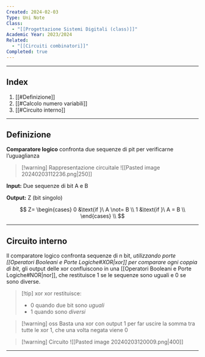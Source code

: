 ```yaml
---
Created: 2024-02-03
Type: Uni Note
Class:
  - "[[Progettazione Sistemi Digitali (class)]]"
Academic Year: 2023/2024
Related:
  - "[[Circuiti combinatori]]"
Completed: true
---
```

---
## Index

1. [[#Definizione]]
2. [[#Calcolo numero variabili]]
3. [[#Circuito interno]]

---
## Definizione

**Comparatore logico** confronta due sequenze di pit per verificarne l’uguaglianza 

>[!warning] Rappresentazione circuitale
>![[Pasted image 20240203112236.png|250]]

**Input:** Due sequenze di bit A e B

**Output:** Z (bit singolo)

$$
Z= \begin{cases}
0 &\text{if }\ A \not= B \\
1 &\text{if }\ A = B \\
\end{cases} \\
$$

---
## Circuito interno

Il comparatore logico confronta sequenze di n bit, *utilizzando porte [[Operatori Booleani e Porte Logiche#XOR|xor]] per comparare ogni coppia di bit*, gli output delle xor confluiscono in una [[Operatori Booleani e Porte Logiche#NOR|nor]], che restituisce 1 se le sequenze sono uguali e 0 se sono diverse.

>[!tip] xor
>xor restituisce: 
>- 0 quando due bit sono *uguali* 
>- 1 quando sono *diversi*

>[!warning] oss
>Basta una xor con output 1 per far uscire la somma tra tutte le xor 1, che una volta negata viene 0

>[!warning] Circuito
>![[Pasted image 20240203120009.png|400]]

---
